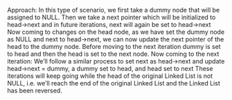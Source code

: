 Approach: 
In this type of scenario, we first take a dummy node that will be assigned to NULL. 
Then we take a next pointer which will be initialized to head->next and in future iterations, next will again be set to head->next
Now coming to changes on the head node, as we have set the dummy node as NULL and next to head->next, we can now update the next pointer of the head to the dummy node.
Before moving to the next iteration dummy is set to head and then the head is set to the next node.
Now coming to the next iteration: We’ll follow a similar process to set next as head->next and update head->next = dummy, a dummy set to head, and head set to next
These iterations will keep going while the head of the original Linked List is not NULL, i.e. we’ll reach the end of the original Linked List and the Linked List has been reversed.
